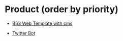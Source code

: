 Product (order by priority)
===================
<ul>
	<li><p><a href="https://github.com/nervoustwit/medicuscorda">BS3 Web Template with cms</a></p></li>
	<li><p><a href="#">Twitter Bot</a></p></li>
</ul>
